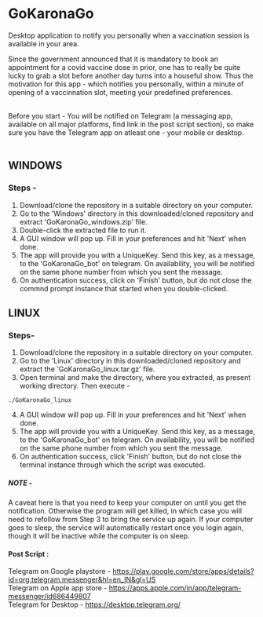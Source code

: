 # GoKaronaGo
Desktop application to notify you personally when a vaccination session is available in your area.

Since the government announced that it is mandatory to book an appointment for a covid vaccine dose in prior, one has to really be quite lucky to grab a slot before another day turns into a houseful show. Thus the motivation for this app - which notifies you personally, within a minute of opening of a vaccinnation slot, meeting your predefined preferences.


<br>
Before you start - You will be notified on Telegram (a messaging app, available on all major platforms, find link in the post script section), so make sure you have the Telegram app on atleast one - your mobile or desktop.
<br><br>

## WINDOWS
### Steps - 
1. Download/clone the  repository in a suitable directory on your computer.
2. Go to the 'Windows' directory in this downloaded/cloned repository and extract 'GoKaronaGo_windows.zip' file. 
3. Double-click the extracted file to run it. 
4. A GUI window will pop up. Fill in your preferences and hit 'Next' when done.
5. The app will provide you with a UniqueKey. Send this key, as a message, to the 'GoKaronaGo_bot' on telegram. On availability, you will be notified on the same phone number from which you sent the message.
6. On authentication success, click on 'Finish' button, but do not close the commnd prompt instance that started when you double-clicked. 


## LINUX
### Steps-
1. Download/clone the  repository in a suitable directory on your computer.
2. Go to the 'Linux' directory in this downloaded/cloned repository and extract the 'GoKaronaGo_linux.tar.gz' file.
3. Open terminal and make the directory, where you extracted, as present working directory. Then execute - 

```
./GoKaronaGo_linux
```
4. A GUI window will pop up. Fill in your preferences and hit 'Next' when done.
5. The app will provide you with a UniqueKey. Send this key, as a message, to the 'GoKaronaGo_bot' on telegram. On availability, you will be notified on the same phone number from which you sent the message.
6. On authentication success, click 'Finish' button, but do not close the terminal instance through which the script was executed. 

##### NOTE - 
A caveat here is that you need to keep your computer on until you get the notification. Otherwise the program will get killed, in which case you will need to refollow from Step 3 to bring the service up again. If your computer goes to sleep, the service will automatically restart once you login again, though it will be inactive while the computer is on sleep.

#### Post Script : 
Telegram on Google playstore - https://play.google.com/store/apps/details?id=org.telegram.messenger&hl=en_IN&gl=US
<br>
Telegram on Apple app store - https://apps.apple.com/in/app/telegram-messenger/id686449807
<br>
Telegram for Desktop - https://desktop.telegram.org/
